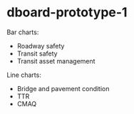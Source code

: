 # dboard-prototype-1

Bar charts:
* Roadway safety
* Transit safety
* Transit asset management

Line charts:
* Bridge and pavement condition
* TTR
* CMAQ